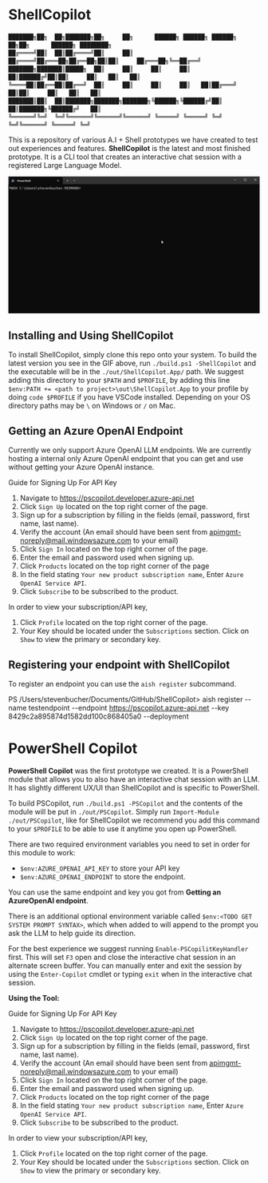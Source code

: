 # ShellCopilot

```
███████╗██╗  ██╗███████╗██╗     ██╗      ██████╗ ██████╗ ██████╗ ██╗██╗      ██████╗ ████████╗
██╔════╝██║  ██║██╔════╝██║     ██║     ██╔════╝██╔═══██╗██╔══██╗██║██║     ██╔═══██╗╚══██╔══╝
███████╗███████║█████╗  ██║     ██║     ██║     ██║   ██║██████╔╝██║██║     ██║   ██║   ██║   
╚════██║██╔══██║██╔══╝  ██║     ██║     ██║     ██║   ██║██╔═══╝ ██║██║     ██║   ██║   ██║   
███████║██║  ██║███████╗███████╗███████╗╚██████╗╚██████╔╝██║     ██║███████╗╚██████╔╝   ██║   
╚══════╝╚═╝  ╚═╝╚══════╝╚══════╝╚══════╝ ╚═════╝ ╚═════╝ ╚═╝     ╚═╝╚══════╝ ╚═════╝ ╚═╝                                                                                             
```

This is a repository of various A.I + Shell prototypes we have created to test out experiences and
features. **ShellCopilot** is the latest and most finished prototype. It is a CLI tool that creates
an interactive chat session with a registered Large Language Model. 

![GIF showing demo of ShellCopilot](./docs/media/ShellCopilotDemo.gif)

## Installing and Using ShellCopilot

To install ShellCopilot, simply clone this repo onto your system. To build the latest version you
see in the GIF above, run `./build.ps1 -ShellCopilot` and the executable will be in the
`./out/ShellCopilot.App/` path. We suggest adding this directory to your `$PATH` and `$PROFILE`, by
adding this line `$env:PATH += <path to project>\out\ShellCopilot.App` to your profile by doing
`code $PROFILE` if you have VSCode installed. Depending on your OS directory paths may be `\` on
Windows or `/` on Mac. 

## Getting an Azure OpenAI Endpoint

Currently we only support Azure OpenAI LLM endpoints. We are currently hosting a internal only Azure
OpenAI endpoint that you can get and use without getting your Azure OpenAI instance.

Guide for Signing Up For API Key
1.  Navigate to <https://pscopilot.developer.azure-api.net>
2.  Click `Sign Up` located on the top right corner of the page.
3.  Sign up for a subscription by filling in the fields (email, password, first name, last name).
4.  Verify the account (An email should have been sent from
    <apimgmt-noreply@mail.windowsazure.com> to your email)
5.  Click `Sign In` located on the top right corner of the page.
6.  Enter the email and password used when signing up.
7.  Click `Products` located on the top right corner of the page
8.  In the field stating `Your new product subscription name`, Enter `Azure OpenAI Service API`.
9.  Click `Subscribe` to be subscribed to the product.

In order to view your subscription/API key,
1.  Click `Profile` located on the top right corner of the page.
2.  Your Key should be located under the `Subscriptions` section. Click on `Show` to view the
    primary or secondary key.

## Registering your endpoint with ShellCopilot

To register an endpoint you can use the `aish register` subcommand.


PS /Users/stevenbucher/Documents/GitHub/ShellCopilot> aish register --name testendpoint --endpoint https://pscopilot.azure-api.net --key 8429c2a895874d1582dd100c868405a0 --deployment 

# PowerShell Copilot 

**PowerShell Copilot** was the first prototype we created. It is a PowerShell module that allows you
to also have an interactive chat session with an LLM. It has slightly different UX/UI than
ShellCopilot and is specific to PowerShell.

To build PSCopilot, run `./build.ps1 -PSCopilot` and the contents of the module will be put in
`./out/PSCopilot`. Simply run `Import-Module ./out/PSCopilot`, like for ShellCopilot we recommend
you add this command to your `$PROFILE` to be able to use it anytime you open up PowerShell. 

There are two required environment variables you need to set in order for this module to work: 
- `$env:AZURE_OPENAI_API_KEY` to store your API key
- `$env:AZURE_OPENAI_ENDPOINT` to store the endpoint.

You can use the same endpoint and key you got from **Getting an AzureOpenAI endpoint**.

There is an additional optional environment variable called `$env:<TODO GET SYSTEM PROMPT SYNTAX>`,
which when added to will append to the prompt you ask the LLM to help guide its direction. 

For the best experience we suggest running `Enable-PSCopilitKeyHandler` first. This will set `F3`
open and close the interactive chat session in an alternate screen buffer. You can manually enter
and exit the session by using the `Enter-Copilot` cmdlet or typing `exit` when in the interactive
chat session.

**Using the Tool:**

Guide for Signing Up For API Key
1.  Navigate to <https://pscopilot.developer.azure-api.net>
2.  Click `Sign Up` located on the top right corner of the page.
3.  Sign up for a subscription by filling in the fields (email, password, first name, last name).
4.  Verify the account (An email should have been sent from
    <apimgmt-noreply@mail.windowsazure.com> to your email)
5.  Click `Sign In` located on the top right corner of the page.
6.  Enter the email and password used when signing up.
7.  Click `Products` located on the top right corner of the page
8.  In the field stating `Your new product subscription name`, Enter `Azure OpenAI Service API`.
9.  Click `Subscribe` to be subscribed to the product.

In order to view your subscription/API key,
1.  Click `Profile` located on the top right corner of the page.
2.  Your Key should be located under the `Subscriptions` section. Click on `Show` to view the
    primary or secondary key.
